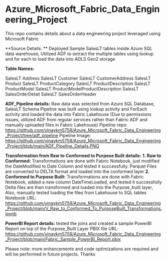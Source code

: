 # Azure_Microsoft_Fabric_Data_Engineering_Project
This repo contains details about a data engineering project leveraged using Microsoft Fabric

**Source Details: **
      Deployed Sample SalesLT tables inside Azure SQL data warehouse, Utilized ADF to extract the multiple tables using lookup and for each to load the data into ADLS Gen2 storage
      
**Table Names:**

SalesLT	Address
SalesLT	Customer
SalesLT	CustomerAddress
SalesLT	Product
SalesLT	ProductCategory
SalesLT	ProductDescription
SalesLT	ProductModel
SalesLT	ProductModelProductDescription
SalesLT	SalesOrderDetail
SalesLT	SalesOrderHeader

**ADF_Pipeline details:** 
      Raw data was selected from Azure SQL Database, SalesLT Schema
      Pipeline was built using lookup activity and ForEach activity and loaded the data into Fabric Lakehouse (Due to permissions issues, utilized ADF from regular services rather than Fabric ADF and manually uploaded files in Fabric Lakehouse)
Pipeline repo: https://github.com/vinaykm5758/Azure_Microsoft_Fabric_Data_Engineering_Project/tree/adf_pipeline
Pipeline Image: https://github.com/vinaykm5758/Azure_Microsoft_Fabric_Data_Engineering_Project/blob/main/ADF_Pipeline_Details.PNG
      
**Transformation from Raw to Conformed to Purpose Built details:**
**1. Raw to Conformed:**
      Transformations are done with Fabric Notebook, just modified the DateModified to Date Column and tested it successfully.
      Parquet Files are converted to DELTA format and loaded into the conformed layer
**2. Conformed to Purpose Built:**
      Transformations are done with Fabric Notebook, added a new column DateTimeLoaded, and tested it successfully
      Delta files are then transformed and loaded into the Purpose_built layer, Also, manually tested loading the files from Lakehouse to SQL tables
Notebook URL: https://github.com/vinaykm5758/Azure_Microsoft_Fabric_Data_Engineering_Project/blob/main/V_Raw_to_Conformed_To_PurposeBuilt_Transformations.ipynb

**PowerBI Report details:** tested the joins and created a sample PowerBI Report on top of the Purpose_Built Layer
PBIX file URL: https://github.com/vinaykm5758/Azure_Microsoft_Fabric_Data_Engineering_Project/blob/main/Fabric_Sample_PowerBI_Report.pbix


Please note: more enhancements and code optimizations are required and will be performed in future projects. Thanks
